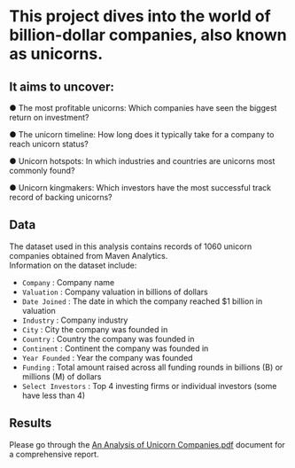 # This project dives into the world of billion-dollar companies, also known as unicorns. 
## It aims to uncover:

● The most profitable unicorns: Which companies have seen the biggest return on 
investment?

● The unicorn timeline: How long does it typically take for a company to reach 
unicorn status?

● Unicorn hotspots: In which industries and countries are unicorns most commonly 
found?

● Unicorn kingmakers: Which investors have the most successful track record of 
backing unicorns?

## Data

The dataset used in this analysis contains records of 1060 unicorn companies obtained from Maven Analytics. <br />
Information on the dataset include:
- `Company` : Company name
- `Valuation` : Company valuation in billions of dollars
- `Date Joined` : The date in which the company reached $1 billion in valuation
- `Industry` : Company industry
- `City` : City the company was founded in
- `Country` : Country the company was founded in
- `Continent` : Continent the company was founded in
- `Year Founded` : Year the company was founded
- `Funding` : Total amount raised across all funding rounds in billions (B) or millions (M) of dollars
- `Select Investors` : Top 4 investing firms or individual investors (some have less than 4)


## Results

Please go through the [An Analysis of Unicorn Companies.pdf](https://www.mavenanalytics.io/data-playground) document for a comprehensive report.
